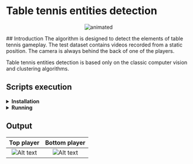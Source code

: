 # Table tennis entities detection

<p align="center">
  <img src="resources/readme/base_detections.gif?raw=true" alt="animated" />
</p>
## Introduction
The algorithm is designed to detect the elements of table tennis gameplay.
The test dataset contains videos recorded from a static position. The camera is always behind the back of one of the players.


Table tennis entities detection is based only on the classic computer vision and clustering algorithms.

## Scripts execution 
<details>
<summary> <b>Installation</b> </summary>
Due to the use of only image operations and unsupervised clustering algorithms, the GPU is not required. 
To prepare the environment, just install the libraries from requirements.txt.
</details>
<details>
<summary> <b>Running</b> </summary>
Temporarily there is no specific script configuration. An example usage is in the main.py file.
</details>

## Output
Top player|                                Bottom player                                
:-------------------------:|:------------------------------------------------------------------------:
![Alt text](resources/readme/player_top.gif?raw=true "top player") | ![Alt text](resources/readme/player_bottom.gif?raw=true "bottom player")


